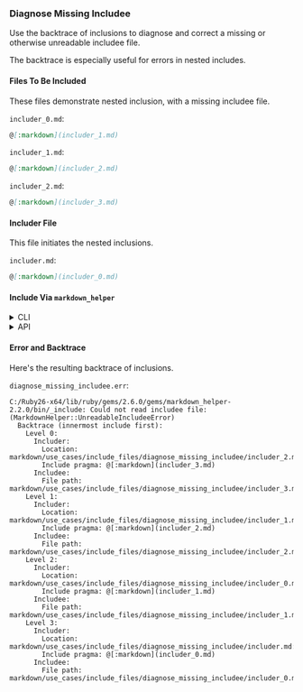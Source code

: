 ### Diagnose Missing Includee

Use the backtrace of inclusions to diagnose and correct a missing or otherwise unreadable includee file.

The backtrace is especially useful for errors in nested includes.

#### Files To Be Included

These files demonstrate nested inclusion, with a missing includee file.

```includer_0.md```:
```markdown
@[:markdown](includer_1.md)
```

```includer_1.md```:
```markdown
@[:markdown](includer_2.md)
```

```includer_2.md```:
```markdown
@[:markdown](includer_3.md)
```

#### Includer File

This file initiates the nested inclusions.

```includer.md```:
```markdown
@[:markdown](includer_0.md)
```

#### Include Via <code>markdown_helper</code>
<details>
<summary>CLI</summary>
```sh
markdown_helper include --pristine includer.md included.md
```
(Option ```--pristine``` suppresses comment insertion.)
</details>
<details>
<summary>API</summary>
##### Ruby Code
```include.rb```:
```ruby
require 'markdown_helper'

# Option :pristine suppresses comment insertion.
markdown_helper = MarkdownHelper.new(:pristine => true)
markdown_helper.include('includer.md', 'included.md')
```
```
</details>

#### Error and Backtrace

Here's the resulting backtrace of inclusions.

```diagnose_missing_includee.err```:
```
C:/Ruby26-x64/lib/ruby/gems/2.6.0/gems/markdown_helper-2.2.0/bin/_include: Could not read includee file: (MarkdownHelper::UnreadableIncludeeError)
  Backtrace (innermost include first):
    Level 0:
      Includer:
        Location: markdown/use_cases/include_files/diagnose_missing_includee/includer_2.md:0
        Include pragma: @[:markdown](includer_3.md)
      Includee:
        File path: markdown/use_cases/include_files/diagnose_missing_includee/includer_3.md
    Level 1:
      Includer:
        Location: markdown/use_cases/include_files/diagnose_missing_includee/includer_1.md:0
        Include pragma: @[:markdown](includer_2.md)
      Includee:
        File path: markdown/use_cases/include_files/diagnose_missing_includee/includer_2.md
    Level 2:
      Includer:
        Location: markdown/use_cases/include_files/diagnose_missing_includee/includer_0.md:0
        Include pragma: @[:markdown](includer_1.md)
      Includee:
        File path: markdown/use_cases/include_files/diagnose_missing_includee/includer_1.md
    Level 3:
      Includer:
        Location: markdown/use_cases/include_files/diagnose_missing_includee/includer.md:0
        Include pragma: @[:markdown](includer_0.md)
      Includee:
        File path: markdown/use_cases/include_files/diagnose_missing_includee/includer_0.md
```
